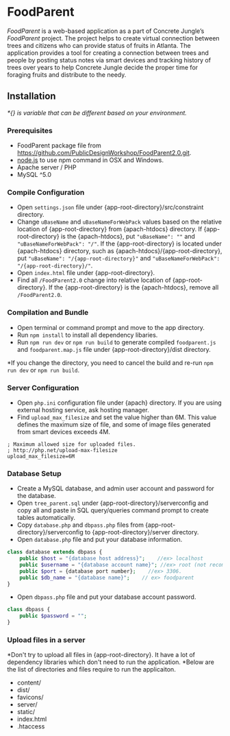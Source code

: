 # FoodParent
_FoodParent_ is a web-based application as a part of Concrete Jungle’s _FoodParent_ project. The project helps to create virtual connection between trees and citizens who can provide status of fruits in Atlanta. The application provides a tool for creating a connection between trees and people by posting status notes via smart devices and tracking history of trees over years to help Concrete Jungle decide the proper time for foraging fruits and distribute to the needy.

## Installation
_*{} is variable that can be different based on your environment._

### Prerequisites
* FoodParent package file from https://github.com/PublicDesignWorkshop/FoodParent2.0.git.
* [node.js](https://nodejs.org/en/) to use npm command in OSX and Windows.
* Apache server / PHP
* MySQL ^5.0

### Compile Configuration
* Open `settings.json` file under {app-root-directory}/src/constraint directory.
* Change `uBaseName` and `uBaseNameForWebPack` values based on the relative location of {app-root-directory} from {apach-htdocs} directory. If {app-root-directory} is the {apach-htdocs}, put `"uBaseName": ""` and `"uBaseNameForWebPack": "/"`. If the {app-root-directory} is located under {apach-htdocs} directory, such as {apach-htdocs}/{app-root-directory}, put `"uBaseName": "/{app-root-directory}"` and `"uBaseNameForWebPack": "/{app-root-directory}/"`.
* Open `index.html` file under {app-root-directory}.
* Find all `/FoodParent2.0` change into relative location of {app-root-directory}. If the {app-root-directory} is the {apach-htdocs}, remove all `/FoodParent2.0`.

### Compilation and Bundle
* Open terminal or command prompt and move to the app directory.
* Run `npm install` to install all dependency libaries.
* Run `npm run dev` or `npm run build` to generate compiled `foodparent.js` and `foodparent.map.js` file under {app-root-directory}/dist directory.

*If you change the directory, you need to cancel the build and re-run `npm run dev` or `npm run build`.

### Server Configuration
* Open `php.ini` configuration file under {apach} directory. If you are using external hosting service, ask hosting manager.
* Find `upload_max_filesize` and set the value higher than 6M. This value defines the maximum size of file, and some of image files generated from smart devices exceeds 4M.
```
; Maximum allowed size for uploaded files.
; http://php.net/upload-max-filesize
upload_max_filesize=6M
```

### Database Setup
* Create a MySQL database, and admin user account and password for the database.
* Open `tree_parent.sql` under {app-root-directory}/serverconfig and copy all and paste in SQL query/queries command prompt to create tables automatically.
* Copy `database.php` and `dbpass.php` files from {app-root-directory}/serverconfig to {app-root-directory}/server directory.
* Open `database.php` file and put your database information.
```php
class database extends dbpass {
    public $host = "{database host address}";    //ex> localhost
    public $username = "{database account name}"; //ex> root (not recommended)
    public $port = {database port number};    //ex> 3306.
    public $db_name = "{database name}";    // ex> foodparent
}
```
* Open `dbpass.php` file and put your database account password.
```php
class dbpass {
    public $password = "";
}
```
### Upload files in a server
*Don't try to upload all files in {app-root-directory}. It have a lot of dependency libraries which don't need to run the application.
*Below are the list of directories and files require to run the applicaiton.
* content/
* dist/
* favicons/
* server/
* static/
* index.html
* .htaccess
